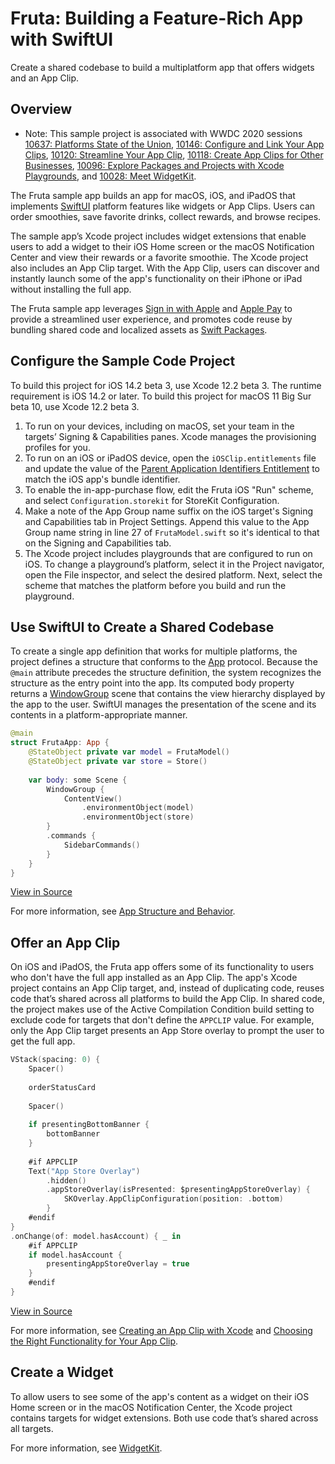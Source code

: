 # Fruta: Building a Feature-Rich App with SwiftUI

Create a shared codebase to build a multiplatform app that offers widgets and an App Clip.


## Overview

- Note: This sample project is associated with WWDC 2020 sessions [10637: Platforms State of the Union](https://developer.apple.com/wwdc20/10637/), [10146: Configure and Link Your App Clips](https://developer.apple.com/wwdc20/10146/), [10120: Streamline Your App Clip](https://developer.apple.com/wwdc20/10120/), [10118: Create App Clips for Other Businesses](https://developer.apple.com/wwdc20/10118/), [10096: Explore Packages and Projects with Xcode Playgrounds](https://developer.apple.com/wwdc20/10096/), and [10028: Meet WidgetKit](https://developer.apple.com/wwdc20/10028/).

The Fruta sample app builds an app for macOS, iOS, and iPadOS that implements [SwiftUI](https://developer.apple.com/documentation/swiftui) platform features like widgets or App Clips. Users can order smoothies, save favorite drinks, collect rewards, and browse recipes.

The sample app’s Xcode project includes widget extensions that enable users to add a widget to their iOS Home screen or the macOS Notification Center and view their rewards or a favorite smoothie. The Xcode project also includes an App Clip target. With the App Clip, users can discover and instantly launch some of the app's functionality on their iPhone or iPad without installing the full app.

The Fruta sample app leverages [Sign in with Apple](https://developer.apple.com/documentation/sign_in_with_apple) and [Apple Pay](https://developer.apple.com/documentation/passkit) to provide a streamlined user experience, and promotes code reuse by bundling shared code and localized assets as [Swift Packages](https://developer.apple.com/documentation/swift_packages).

## Configure the Sample Code Project

To build this project for iOS 14.2 beta 3, use Xcode 12.2 beta 3. The runtime requirement is iOS 14.2 or later. To build this project for macOS 11 Big Sur beta 10, use Xcode 12.2 beta 3.

1. To run on your devices, including on macOS, set your team in the targets’ Signing & Capabilities panes. Xcode manages the provisioning profiles for you.
2. To run on an iOS or iPadOS device, open the `iOSClip.entitlements` file and update the value of the [Parent Application Identifiers Entitlement](https://developer.apple.com/documentation/bundleresources/entitlements/com_apple_developer_parent-application-identifiers) to match the iOS app's bundle identifier.
3. To enable the in-app-purchase flow, edit the Fruta iOS "Run" scheme, and select `Configuration.storekit` for StoreKit Configuration.
4. Make a note of the App Group name suffix on the iOS target's Signing and Capabilities tab in Project Settings. Append this value to the App Group name string in line 27 of `FrutaModel.swift` so it's identical to that on the Signing and Capabilities tab.
5. The Xcode project includes playgrounds that are configured to run on iOS. To change a playground’s platform, select it in the Project navigator, open the File inspector, and select the desired platform. Next, select the scheme that matches the platform before you build and run the playground.

## Use SwiftUI to Create a Shared Codebase

To create a single app definition that works for multiple platforms, the project defines a structure that conforms to the [App](https://developer.apple.com/documentation/swiftui/app) protocol. Because the `@main` attribute precedes the structure definition, the system recognizes the structure as the entry point into the app. Its computed body property returns a [WindowGroup](https://developer.apple.com/documentation/swiftui/windowgroup) scene that contains the view hierarchy displayed by the app to the user. SwiftUI manages the presentation of the scene and its contents in a platform-appropriate manner.

``` swift
@main
struct FrutaApp: App {
    @StateObject private var model = FrutaModel()
    @StateObject private var store = Store()
    
    var body: some Scene {
        WindowGroup {
            ContentView()
                .environmentObject(model)
                .environmentObject(store)
        }
        .commands {
            SidebarCommands()
        }
    }
}
```
[View in Source](x-source-tag://SingleAppDefinition)

For more information, see [App Structure and Behavior](https://developer.apple.com/documentation/swiftui/app-structure-and-behavior).

## Offer an App Clip 

On iOS and iPadOS, the Fruta app offers some of its functionality to users who don't have the full app installed as an App Clip. The app's Xcode project contains an App Clip target, and, instead of duplicating code, reuses code that’s shared across all platforms to build the App Clip. In shared code, the project makes use of the Active Compilation Condition build setting to exclude code for targets that don't define the `APPCLIP` value. For example, only the App Clip target presents an App Store overlay to prompt the user to get the full app.

``` swift
VStack(spacing: 0) {
    Spacer()
    
    orderStatusCard
    
    Spacer()
    
    if presentingBottomBanner {
        bottomBanner
    }
    
    #if APPCLIP
    Text("App Store Overlay")
        .hidden()
        .appStoreOverlay(isPresented: $presentingAppStoreOverlay) {
            SKOverlay.AppClipConfiguration(position: .bottom)
        }
    #endif
}
.onChange(of: model.hasAccount) { _ in
    #if APPCLIP
    if model.hasAccount {
        presentingAppStoreOverlay = true
    }
    #endif
}
```
[View in Source](x-source-tag://ActiveCompilationCondition)

For more information, see [Creating an App Clip with Xcode](https://developer.apple.com/documentation/app_clips/creating_an_app_clip_with_xcode) and [Choosing the Right Functionality for Your App Clip](https://developer.apple.com/documentation/app_clips/choosing_the_right_functionality_for_your_app_clip).

## Create a Widget

To allow users to see some of the app's content as a widget on their iOS Home screen or in the macOS Notification Center, the Xcode project contains targets for widget extensions. Both use code that’s shared across all targets.

For more information, see [WidgetKit](https://developer.apple.com/documentation/widgetkit).
